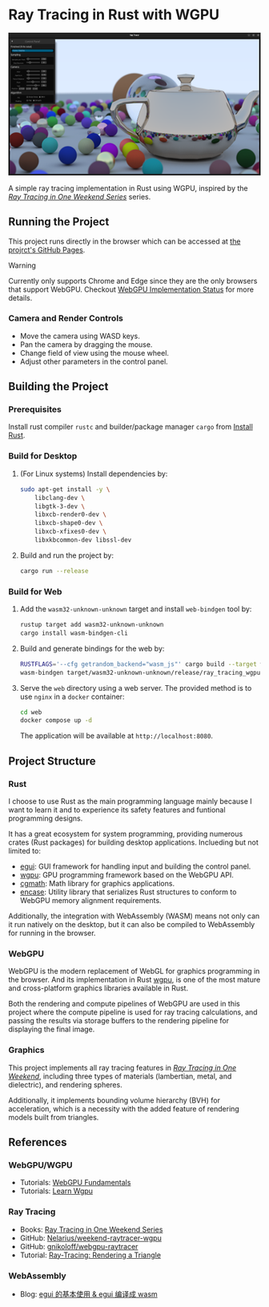 # Ray Tracing in Rust with WGPU

![](docs/weekend_scene.png)

A simple ray tracing implementation in Rust using WGPU, inspired by the [_Ray Tracing in One Weekend Series_](https://raytracing.github.io/) series.

## Running the Project

This project runs directly in the browser which can be accessed at [the projrct's GitHub Pages](https://quantumspawner.github.io/ray_tracing_wgpu).

> [!WARNING]
> Currently only supports Chrome and Edge since they are the only browsers that support WebGPU. Checkout [WebGPU Implementation Status](https://github.com/gpuweb/gpuweb/wiki/Implementation-Status) for more details.

### Camera and Render Controls

- Move the camera using WASD keys.
- Pan the camera by dragging the mouse.
- Change field of view using the mouse wheel.
- Adjust other parameters in the control panel.

## Building the Project

### Prerequisites

Install rust compiler `rustc` and builder/package manager `cargo` from [Install Rust](https://www.rust-lang.org/tools/install).

### Build for Desktop

1. (For Linux systems) Install dependencies by:
    ```bash
    sudo apt-get install -y \
        libclang-dev \
        libgtk-3-dev \
        libxcb-render0-dev \
        libxcb-shape0-dev \
        libxcb-xfixes0-dev \
        libxkbcommon-dev libssl-dev
    ```

2. Build and run the project by:
    ```bash
    cargo run --release
    ```

### Build for Web

1. Add the `wasm32-unknown-unknown` target and install `web-bindgen` tool by:
    ```bash
    rustup target add wasm32-unknown-unknown
    cargo install wasm-bindgen-cli
    ```

2. Build and generate bindings for the web by:
    ```bash
    RUSTFLAGS='--cfg getrandom_backend="wasm_js"' cargo build --target wasm32-unknown-unknown --release
    wasm-bindgen target/wasm32-unknown-unknown/release/ray_tracing_wgpu.wasm --out-dir web --web
    ```

3. Serve the `web` directory using a web server. The provided method is to use `nginx` in a `docker` container:
    ```bash
    cd web
    docker compose up -d
    ```
    The application will be available at `http://localhost:8080`.

## Project Structure

### Rust

I choose to use Rust as the main programming language mainly because I want to learn it and to experience its safety features and funtional programming designs.

It has a great ecosystem for system programming, providing numerous crates (Rust packages) for building desktop applications. Inclueding but not limited to:

- [egui](https://www.egui.rs): GUI framework for handling input and building the control panel.
- [wgpu](https://wgpu.rs): GPU programming framework based on the WebGPU API.
- [cgmath](https://docs.rs/cgmath/latest/cgmath): Math library for graphics applications.
- [encase](https://docs.rs/encase/latest/encase): Utility library that serializes Rust structures to conform to WebGPU memory alignment requirements.

Additionally, the integration with WebAssembly (WASM) means not only can it run natively on the desktop, but it can also be compiled to WebAssembly for running in the browser.

### WebGPU

WebGPU is the modern replacement of WebGL for graphics programming in the browser. And its implementation in Rust [wgpu](https://wgpu.rs), is one of the most mature and cross-platform graphics libraries available in Rust.

Both the rendering and compute pipelines of WebGPU are used in this project where the compute pipeline is used for ray tracing calculations, and passing the results via storage buffers to the rendering pipeline for displaying the final image.

### Graphics

This project implements all ray tracing features in [_Ray Tracing in One Weekend_](https://raytracing.github.io/books/RayTracingInOneWeekend.html), including three types of materials (lambertian, metal, and dielectric), and rendering spheres.

Additionally, it implements bounding volume hierarchy (BVH) for acceleration, which is a necessity with the added feature of rendering models built from triangles.

## References

### WebGPU/WGPU

- Tutorials: [WebGPU Fundamentals](https://webgpufundamentals.org/)
- Tutorials: [Learn Wgpu](https://sotrh.github.io/learn-wgpu/)

### Ray Tracing

- Books: [Ray Tracing in One Weekend Series](https://raytracing.github.io/)
- GitHub: [Nelarius/weekend-raytracer-wgpu](https://github.com/Nelarius/weekend-raytracer-wgpu)
- GitHub: [gnikoloff/webgpu-raytracer](https://github.com/gnikoloff/webgpu-raytracer)
- Tutorial: [Ray-Tracing: Rendering a Triangle](https://www.scratchapixel.com/lessons/3d-basic-rendering/ray-tracing-rendering-a-triangle/moller-trumbore-ray-triangle-intersection.html)

### WebAssembly

- Blog: [egui 的基本使用 & egui 编译成 wasm](https://zhuanlan.zhihu.com/p/31819069353)
